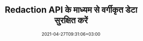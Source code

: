 ---
############################# Static ############################
layout: "product"
date: 2021-04-27T09:31:06+03:00
draft: false

product: "Redaction"
product_tag: "redaction"
platform: ".NET"
platform_tag: "net"

############################# Head ############################
head_title: "C# .NET रिडक्शन API | PDF Word Excel छवियों से निजी टेक्स्ट छिपाएं"
head_description: ".NET के लिए डॉक्यूमेंट रिडक्शन API। PDF, Microsoft Word, Excel, प्रस्तुतियों और रैस्टर छवियों से संवेदनशील सामग्री को संपादित करें, छिपाएं या हटाएं।"

############################# Header ############################
title: "Redaction API के माध्यम से वर्गीकृत डेटा सुरक्षित करें"
description: ".NET API का उपयोग करके दस्तावेज़ों, वर्कशीट्स, प्रस्तुतियों, PDF और रैस्टर इमेज फ़ाइलों से संवेदनशील सामग्री और मेटाडेटा को संपादित करें, छिपाएं या हटाएं।"
button:
    enable: true

############################# SubMenu ############################
submenu:
    enable: true
    
    left:
        img_alt: "GroupDocs.Redaction for .NET"
        image: "https://www.groupdocs.cloud/templates/groupdocs/images/product-logos/groupdocs-redaction-net.png"
        product: "GroupDocs.Redaction"
        platform: ".NET"

    middle:
        button:
            # button loop
            - link: "#overview"
              text: "संक्षिप्त विवरण"

            # button loop
            - link: "#features"
              text: "फीचर्स"

            # button loop
            - link: "#support"
              text: "सहायता"

            # button loop
            - link: "https://products.groupdocs.app/redaction"
              text: "लाइव डेमो"

            # button loop
            - link: "https://purchase.groupdocs.com/pricing/redaction/net"
              text: "मूल्य निर्धारण"

    right:
        link_download: "https://downloads.groupdocs.com/redaction"
        link_learn: "https://docs.groupdocs.com/redaction/net/"
        link_buy: "https://purchase.groupdocs.com"

############################# Overview ############################
overview:
    enable: true
    content: |
      GroupDocs.Redaction for .NET एक API लाइब्रेरी है जो आपको Microsoft Word, Excel, PowerPoint और PDF जैसे विभिन्न फ़ाइल स्वरूपों से संवेदनशील और वर्गीकृत डेटा को मिटाने में मदद करती है। हमारे Redaction API का सिंगल फ़ॉर्मेट-स्वतंत्र इंटरफ़ेस विभिन्न प्रकारों के रिडक्शन का समर्थन करता है, जैसे, टेक्स्ट रिडक्शन, मेटाडेटा रिडक्शन, एनोटेशन रिडक्शन और टैबुलर डॉक्यूमेंट रिडक्शन. GroupDocs.Redaction for .NET API आपको पासवर्ड से सुरक्षित फ़ाइलों को फिर से बनाने की सुविधा भी देता है। आपको दस्तावेज़ को उसके मूल प्रारूप में सहेजने की अनुमति है और साथ ही मूल पृष्ठों की रेखापुंज छवियों के साथ एक सैनिटाइज्ड PDF दस्तावेज़ बनाने की अनुमति है।
    tabs:
      enable: true
      
      ## TAB ONE ##
      tab_one:
        description: |
          .NET के लिए GroupDocs.Redaction का अवलोकन निम्नलिखित है:
      
        right:
          enable: true
          icon: "fab fa-html5"
          title: "संक्षिप्त विवरण"
          content: |
            * टेक्स्ट रिडक्ट करें
            * मेटाडेटा को फिर से तैयार करें
            * एनोटेशन को फिर से तैयार करें
            * टेबुलर दस्तावेज़ को फिर से तैयार करें
            * संरक्षित फ़ाइलों को फिर से बनाएँ
            * अनुकूलन
      
      ## TAB TWO ##
      tab_two:
        description: |
          .NET के लिए GroupDocs.Redaction निम्नलिखित [दस्तावेज़ फ़ाइल स्वरूपों] का समर्थन करता है (https://docs.groupdocs.com/redaction//supported-document-formats/net):

        right:
          enable: true
          table:
            # table loop
            - title: "टेक्स्ट, मेटाडेटा और टिप्पणियां संपादित करें"
              content: |
                * **Word**: DOC, DOCX, DOT, ODT, DOTX, DOCM, DOTM, RTF
                * **Excel**: XLS, XLSX, XLT, XLTX, XLSM, XLTM, सीएसवी
                * **PowerPoint**: PPT, PPTX, PPS, PPSX, POTX, PPTM, PPSM, POTM
                * **फिक्स्ड लेआउट**: PDF
                * **रैस्टर इमेजेज**: JPG, BMP, PNG, GIF, TIFF

      ## TAB THREE ##
      tab_three:
        description: |
          .NET के लिए GroupDocs.Redaction निम्नलिखित ऑपरेटिंग सिस्टम, फ़्रेमवर्क और पैकेज मैनेजरों का समर्थन करता है:
        
        left:
          enable: true
          table:
            # table loop
            - icon: "fab fa-windows"
              title: "ऑपरेटिंग सिस्टम"
              content: |
                * Windows Desktop
                * Windows Server
                * Windows Azure
                * Linux

            # table loop
            - icon: "fas fa-code"
              title: "समर्थित फ़्रेमवर्क"
              content: |
                * .NET Framework 2.0 या उच्चतर
                * .NET Standard 2.0
                * .NET Core 2.0

        right:
          enable: true
          table:
            # table loop
            - icon: "फास्ट फा-बॉक्स"
              title: "पैकेज मैनेजर"
              content: |
                * NuGet

            # table loop
            - icon: "फास फा-टूल्स"
              title: "विकास का वातावरण"
              content: |
                * Microsoft Visual Studio
                * Xamarin.Android
                * Xamarin.IOS
                * Xamarin.Mac
                * MonoDevelop

############################# Features ############################
features:
    enable: true
    title: ".NET सुविधाओं के लिए GroupDocs.Redaction"

    feature:
      # feature loop
      - icon: "fas fa-copy"
        content: "सटीक वाक्यांश संपादन के लिए केस-संवेदी खोज करें"

      # feature loop
      - icon: "fas fa-eye"
        content: "स्ट्रिंग प्रतिस्थापन के बजाय संशोधित पाठ को छिपाने के लिए रंग बॉक्स का उपयोग करें"

      # feature loop
      - icon: "fas fa-bolt"
        content: "नियमित अभिव्यक्ति खोज का उपयोग करके किसी भी पाठ का पता लगाएँ और उसे संपादित करें"
      
      # feature loop
      - icon: "fas fa-file-powerpoint"
        content: "दस्तावेज़ की वर्गीकृत मेटाडेटा जानकारी के सभी या किसी भी संयोजन को फ़िल्टर करें"

      # feature loop
      - icon: "fas fa-code"
        content: "विशिष्ट दस्तावेज़ की संपूर्ण मेटाडेटा जानकारी को तुरंत मिटा दें"

      # feature loop
      - icon: "fas fa-cloud"
        content: "Excel में किसी विशिष्ट वर्कशीट और/या कॉलम में संशोधन का दायरा सेट करें"

      # feature loop
      - icon: "fas fa-remove-format"
        content: "दस्तावेज़ से सभी या विशिष्ट टिप्पणियां और अन्य एनोटेशन निकालें"

      # feature loop
      - icon: "fas fa-comment-slash"
        content: "एनोटेशन टेक्स्ट से संवेदनशील डेटा खोजें और निकालें"

      # feature loop
      - icon: "fas fa-location-arrow"
        content: "अपने स्वयं के प्रारूपों और रिडक्शन के साथ काम करने की क्षमता"

      # feature loop
      - icon: "fas fa-border-all"
        content: "रैस्टर इमेज फॉर्मेट और इमेज रीजन रिडक्शन के लिए सहायता"

      # feature loop
      - icon: "fas fa-wrench"
        content: "XML फ़ाइल में संशोधन नियमों (नीति) का एक सेट निर्दिष्ट करें"

      # feature loop
      - icon: "fas fa-columns"
        content: "PDF में रूपांतरण करते समय पेज रेंज और PDF अनुपालन स्तर निर्दिष्ट करें"

      # feature loop
      - icon: "fas fa-file-word"
        content: "छवि फ़ाइलों से EXIF मेटाडेटा संपादित करें या हटाएं"

      # feature loop
      - icon: "fas fa-envelope"
        content: "PDF, Word और प्रस्तुति दस्तावेज़ों के अंदर एम्बेडेड छवियों को फिर से बनाएं"

      # feature loop
      - icon: "fas fa-print"
        content: "एक रिडक्शन पॉलिसी को XML फ़ाइल के रूप में सहेजें"

    more_feature:
      # more_feature_loop
      - title: "आसानी और नियंत्रण के साथ अपने वर्गीकृत डेटा को फिर से बनाएं"
        content: |
          GroupDocs.Redaction for .NET API आपको इस बात पर पूरा नियंत्रण देता है कि आप समर्थित दस्तावेज़ से अपनी महत्वपूर्ण वर्गीकृत जानकारी को कैसे छिपाना या मिटाना चाहते हैं। हमारे Redaction API का उपयोग करना बहुत सरल और सीधा है।  

          निम्नलिखित उदाहरण में, हम C# का उपयोग करके नीले रंग के बॉक्स के साथ “2 अंक, स्थान या कुछ भी नहीं, 2 अंक, फिर से स्थान और 6 अंक” (जैसे 12 34 567890) से मेल खाते हुए एक समर्थित दस्तावेज़ को लोड करते हैं, किसी भी टेक्स्ट को फिर से संपादित करते हैं। एक बार ऐसा करने के बाद, यह दस्तावेज़ को उसके मूल प्रारूप में एक अतिरिक्त प्रत्यय “Redacted” के साथ नाम बदलकर सहेजता है:

          ```cs
          // Redactor वर्ग का एक उदाहरण बनाएं
          using (Redactor redactor = new Redactor("sample.docx"))
          {
            // रिडक्शन लागू करें
            redactor.Apply(new RegexRedaction("\\d{2}\\s*\\d{2}[^\\d]*\\d{6}", new ReplacementOptions(System.Drawing.Color.Blue)));
            redactor.Save();
          }
          ```

############################# Support ############################
support:
    enable: true

############################# Solutions ############################
solutions:
    enable: true
    title: "GroupDocs.Redaction अन्य लोकप्रिय विकास परिवेशों के लिए दस्तावेज़ देखने वाले API प्रदान करता है"

    solution:
        # solution loop
        - img_alt: "GroupDocs.Redaction for Java"
          image: "/border/groupdocs-redaction-java.svg"
          product: "GroupDocs.Redaction"
          platform: "Java"
          link: "/redaction/java/"

        # solution loop
        - img_alt: "GroupDocs.Redaction for Python via .NET"
          image: "/border/groupdocs-redaction-python-net.svg"
          product: "GroupDocs.Redaction"
          platform: "Python via .NET"
          link: "/redaction/python-net/"

############################# Back to top ###############################
back_to_top:
  enable: true
---